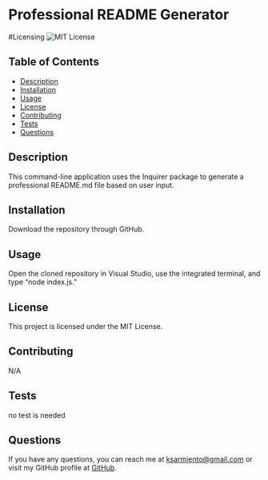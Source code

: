


# Professional README Generator

#Licensing
![MIT License](https://img.shields.io/badge/License-MIT-yellow.svg)



  ## Table of Contents
  * [Description](#description)
  * [Installation](#installation)
  * [Usage](#usage)
  * [License](#license)
  * [Contributing](#contributing)
  * [Tests](#tests)
  * [Questions](#questions)
  

## Description
This command-line application uses the Inquirer package to generate a professional README.md file based on user input.

## Installation
Download the repository through GitHub.

## Usage
Open the cloned repository in Visual Studio, use the integrated terminal, and type “node index.js.”

## License
This project is licensed under the MIT License.

## Contributing
N/A

## Tests
no test is needed

## Questions
If you have any questions, you can reach me at [ksarmiento@gmail.com](mailto:ksarmiento@gmail.com) or visit my GitHub profile at [GitHub](https://github.com/KitSarmiento).
